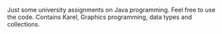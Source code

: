 Just some university assignments on Java programming. Feel free to use the code.
Contains Karel, Graphics programming, data types and collections.
